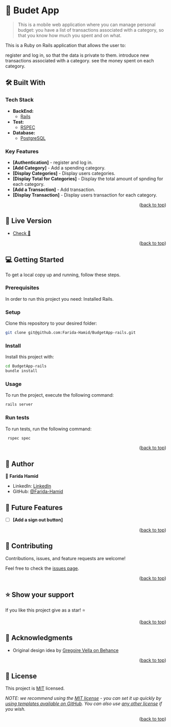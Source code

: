 # 📖 Budet App <a name="about-project"></a>
> This is a mobile web application where you can manage personal budget: you have a list of transactions associated with a category, so that you know how much you spent and on what.

This is a Ruby on Rails application that allows the user to:

register and log in, so that the data is private to them.
introduce new transactions associated with a category.
see the money spent on each category.


## 🛠 Built With <a name="built-with"></a>

### Tech Stack <a name="tech-stack"></a>
  - **BackEnd:**
    - <a href="https://railsguide.com/">Rails</a>
  - **Test:**
    - <a href="https://rspec.com/">RSPEC</a>
  - **Database:**
    - <a href="https://www.postgresql.org/">PostgreSQL</a>

<!-- Features -->

### Key Features <a name="key-features"></a>

- **[Authentication]** - register and log in.
- **[Add Category]** - Add a spending category.
- **[Display Categories]** - Display users categories.
- **[Display Total for Categories]** - Display the total amount of spnding for each category.
- **[Add a Transaction]** - Add transaction.
- **[Display Transaction]** - Display users transaction for each category.

<p align="right">(<a href="#readme-top">back to top</a>)</p>

<!-- LIVE DEMO -->

## 🚀 Live Version <a name="live-demo"></a>

- [Check 📝](https://budget-app-r0dc.onrender.com)

<p align="right">(<a href="#readme-top">back to top</a>)</p>

<!-- GETTING STARTED -->

## 💻 Getting Started <a name="getting-started"></a>

To get a local copy up and running, follow these steps.

### Prerequisites

In order to run this project you need: Installed Rails.

### Setup

Clone this repository to your desired folder:

```bash command
git clone git@github.com:Farida-Hamid/BudgetApp-rails.git
```

### Install

Install this project with:

```bash command
cd BudgetApp-rails
bundle install
```

### Usage

To run the project, execute the following command:

```bash command
rails server
```

### Run tests

To run tests, run the following command:
```bash command
 rspec spec
```


<p align="right">(<a href="#readme-top">back to top</a>)</p>

<!-- AUTHORS -->

## 👥 Author <a name="authors"></a>

👤 **Farida Hamid**

- LinkedIn: [LinkedIn](https://linkedin.com/in/farida-hamid)
- GitHub: [@Farida-Hamid](https://github.com/Farida-Hamid)

<!-- FUTURE FEATURES -->

## 🔭 Future Features <a name="future-features"></a>

- [ ] **[Add a sign out button]**

<p align="right">(<a href="#readme-top">back to top</a>)</p>

<!-- CONTRIBUTING -->

## 🤝 Contributing <a name="contributing"></a>

Contributions, issues, and feature requests are welcome!

Feel free to check the [issues page](../../issues/).

<p align="right">(<a href="#readme-top">back to top</a>)</p>

<!-- SUPPORT -->

## ⭐️ Show your support <a name="support"></a>

If you like this project give as a star! ⭐️

<p align="right">(<a href="#readme-top">back to top</a>)</p>

<!-- ACKNOWLEDGEMENTS -->

## 🙏 Acknowledgments <a name="acknowledgements"></a>

- Original design idea by [Gregoire Vella on Behance](https://www.behance.net/gallery/19759151/Snapscan-iOs-design-and-branding?tracking_source=)


<p align="right">(<a href="#readme-top">back to top</a>)</p>

<!-- LICENSE -->

## 📝 License <a name="license"></a>

This project is [MIT](./LICENSE) licensed.

_NOTE: we recommend using the [MIT license](https://choosealicense.com/licenses/mit/) - you can set it up quickly by [using templates available on GitHub](https://docs.github.com/en/communities/setting-up-your-project-for-healthy-contributions/adding-a-license-to-a-repository). You can also use [any other license](https://choosealicense.com/licenses/) if you wish._

<p align="right">(<a href="#readme-top">back to top</a>)</p>
